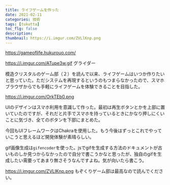 ```yaml
---
title: ライフゲームを作った
date: 2021-02-11
categories: 技術
tags: [tukutta]
toc_flg: false
description: 
thumbnail: https://i.imgur.com/ZVLlKnp.png
---
```


https://gameoflife.hukurouo.com/

https://i.imgur.com/ATupe3w.gif
グライダー

模造クリスタルのゲーム部（２）を読んで以来、ライフゲームはいつか作りたいと思っていた。ただシステムを再現するというのもつまらなかったので、スマホブラウザからでも手軽にライフゲームを体験できることを目指した。

https://i.imgur.com/OrkTEb0.png

UIのデザインはスマホ利用を意識して作った。最初は再生ボタンとかを上部に置いていたのですが、それだと片手でスマホを持っているときにかなり押しにくいことに気づき、全てのボタンを下部にまとめた。

今回もUIフレームワークはChakraを使用した。もう今後はずっとこれでやっていこうと思えるほど開発体験が素晴らしい。

gif画像生成は`gifencoder`を使った。jsでgifを生成する方法のドキュメントが古いものしか見つからなかったので自分で書こうかなと思ったが、独自のgifを生成したい需要ってあまり無さそうなんですよね。気が向いたら書こう。

https://i.imgur.com/ZVLlKnp.png
もぞくりゲーム部は最高なので読んでください。
